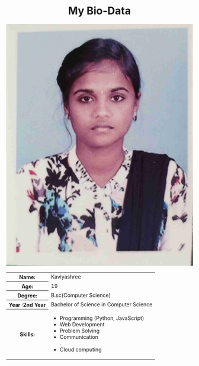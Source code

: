 <html>
<head>
<body>
  <center><h1>My Bio-Data</h1></center><img src="IMG-20250328-WA0011.jpg">
  <table>
    <tr>
      <th>Name:</th>
      <td>Kaviyashree</td></td>
    </tr>
    <tr>
      <th>Age:</th>
      <td>19</td>
    </tr>
    <tr>
      <th>Degree:</th>
      <td>B.sc(Computer Science)</td>
    </tr>
    <tr>
      <th>Year :2nd  Year</th>
      <td>Bachelor of Science in Computer Science</td>
    </tr>
    <tr>
      <th>Skills:</th>
      <td>
        <ul>
          <li>Programming (Python, JavaScript)</li>
          <li>Web Development</li>
          <li>Problem Solving</li>
          <li>Communication</li>. <li> Cloud computing</li>
        </ul>
      </td>
    </tr>
   </head>
</body>
</html
